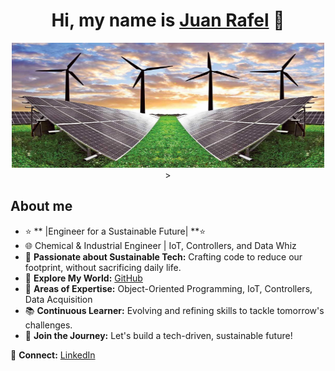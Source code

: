 <div align="center">
<h1 align="center">Hi, my name is <a href="[https://aristi.dev](https://www.linkedin.com/in/juan-rafel-ss/)">Juan Rafel</a> 👋</h1>
</div>
<div align="center">

<img src="R.jpeg" alt="My vision" width="500" height="200">>


<div align="left">

## About me

- ⭐ ** |Engineer for a Sustainable Future| **⭐
- 🌐 Chemical & Industrial Engineer | IoT, Controllers, and Data Whiz
- 🚀 **Passionate about Sustainable Tech:** Crafting code to reduce our footprint, without sacrificing daily life.
- 📲 **Explore My World:** [GitHub](https://github.com/DEFITOSO)
- 📐 **Areas of Expertise:** Object-Oriented Programming, IoT, Controllers, Data Acquisition
- 📚 **Continuous Learner:** Evolving and refining skills to tackle tomorrow's challenges.
- 🌱 **Join the Journey:** Let's build a tech-driven, sustainable future!

🔗 **Connect:** [LinkedIn](https://linkedin.com/in/juan-rafel-ss) 
<br>

